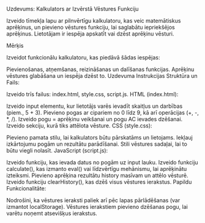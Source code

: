 Uzdevums: Kalkulators ar Izvērstā Vēstures Funkciju

Izveido tīmekļa lapu ar pilnvērtīgu kalkulatoru, kas veic matemātiskus aprēķinus, un pievieno vēstures funkciju, lai saglabātu iepriekšējos aprēķinus. Lietotājam ir iespēja apskatīt vai dzēst aprēķinu vēsturi.

Mērķis

Izveidot funkcionālu kalkulatoru, kas piedāvā šādas iespējas:

Pievienošanas, atņemšanas, reizināšanas un dalīšanas funkcijas.
Aprēķinu vēstures glabāšana un iespēja dzēst to.
Uzdevuma Instrukcijas
Struktūra un Fails:

Izveido trīs failus: index.html, style.css, script.js.
HTML (index.html):

Izveido input elementu, kur lietotājs varēs ievadīt skaitļus un darbības (piem., 5 + 3).
Pievieno pogas ar cipariem no 0 līdz 9, kā arī operācijas (+, -, *, /).
Izveido pogu = aprēķinu veikšanai un pogu AC ievades dzēšanai.
Izveido sekciju, kurā tiks attēlota vēsture.
CSS (style.css):

Pievieno pamata stilu, lai kalkulators būtu pārskatāms un lietojams.
Iekļauj izkārtojumu pogām un rezultātu parādīšanai.
Stili vēstures sadaļai, lai to būtu viegli nolasīt.
JavaScript (script.js):

Izveido funkciju, kas ievada datus no pogām uz input lauku.
Izveido funkciju calculate(), kas izmanto eval() vai līdzvērtīgu mehānismu, lai aprēķinātu izteiksmi.
Pievieno aprēķina rezultātu history masīvam un attēlo vēsturē.
Izveido funkciju clearHistory(), kas dzēš visus vēstures ierakstus.
Papildu Funkcionalitāte:

Nodrošini, ka vēstures ieraksti paliek arī pēc lapas pārlādēšanas (var izmantot localStorage).
Vēstures ierakstiem pievieno dzēšanas pogu, lai varētu noņemt atsevišķus ierakstus.
